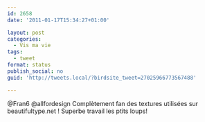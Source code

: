 ```yaml
---
id: 2658
date: '2011-01-17T15:34:27+01:00'

layout: post
categories:
  - Vis ma vie
tags:
  - tweet
format: status
publish_social: no
guid: 'http://tweets.local/?birdsite_tweet=27025966773567488'

---
```


@Fran6 @allfordesign Complètement fan des textures utilisées sur beautifultype.net ! Superbe travail les ptits loups!